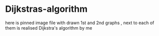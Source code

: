 # Dijkstras-algorithm
here is pinned image file with drawn 1st and 2nd graphs , next to each of them is realised Dijkstra's algorithm by me
